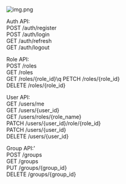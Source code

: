 ![img.png](file_image/img.png)

Auth API:\
POST /auth/register\
POST /auth/login\
GET /auth/refresh\
GET /auth/logout

Role API:\
POST /roles\
GET /roles\
GET /roles/{role_id}\q
PETCH /roles/{role_id}\
DELETE /roles/{role_id}

User API:\
GET /users/me\
GET /users/{user_id}\
GET /users/roles/{role_name}\
PATCH /users/{user_id}/role/{role_id}\
PATCH /users/{user_id}\
DELETE /users/{user_id}

Group API:'\
POST /groups\
GET /groups\
PUT /groups/{group_id}\
DELETE /groups/{group_id}
